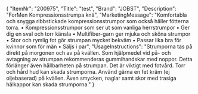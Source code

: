 {
  "ItemNr": "200975",
  "Title": "test",
  "Brand": "JOBST",
  "Description": "ForMen Kompressionsstrumpa knä",
  "MarketingMessage": "Komfortabla och snygga ribbstickade kompressionsstrumpor som också håller fötterna torra.  • Kompressionsstrumpor som ser ut som vanliga herrstrumpor • Ger dig en sval och torr känsla • Multifiber-garn ger mjuka och sköna strumpor • Stor och rymlig fot gör strumpan mycket bekväm • Passar lika bra för kvinnor som för män • Säljs i par",
  "UsageInstructions": "Strumporna tas på direkt på morgonen och av på kvällen. Som hjälpmedel vid på- och avtagning av strumpan rekommenderas gummihandskar med noppor. Detta förlänger även hållbarheten på strumpan. Det är viktigt med fotvård. Torr och hård hud kan skada strumporna. Använd gärna en fet kräm (ej oljebaserad) på kvällen. Även smycken, naglar samt skor med trasiga hälkappor kan skada strumporna."
}